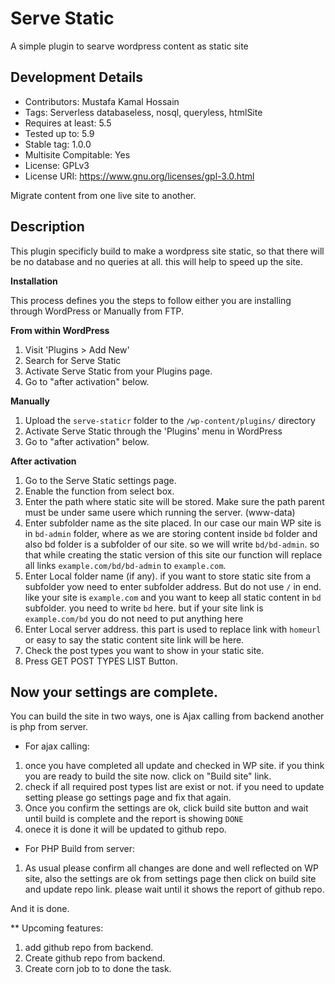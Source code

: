 # Serve Static
A simple plugin to searve wordpress content as static site

## Development Details 
- Contributors: Mustafa Kamal Hossain
- Tags: Serverless databaseless, nosql, queryless, htmlSite
- Requires at least: 5.5
- Tested up to: 5.9
- Stable tag: 1.0.0
- Multisite Compitable: Yes
- License: GPLv3
- License URI: https://www.gnu.org/licenses/gpl-3.0.html

Migrate content from one live site to another.


## Description 

This plugin specificly build to make a wordpress site static, so that there will be no database and no queries at all. this will help to speed up the site. 

**Installation** 

This process defines you the steps to follow either you are installing through WordPress or Manually from FTP.

**From within WordPress**

1. Visit 'Plugins > Add New'
2. Search for Serve Static
3. Activate Serve Static from your Plugins page.
4. Go to "after activation" below.

**Manually**

1. Upload the `serve-staticr` folder to the `/wp-content/plugins/` directory
2. Activate Serve Static through the 'Plugins' menu in WordPress
3. Go to "after activation" below.

**After activation**

1. Go to the Serve Static settings page.
2. Enable the function from select box.
3. Enter the path where static site will be stored. Make sure the path parent must be under same usere which running the server. (www-data)
4. Enter subfolder name as the site placed. In our case our main WP site is in `bd-admin` folder, where as we are storing content inside `bd` folder and also bd folder is a subfolder of our site. so we will write `bd/bd-admin`. so that while creating the static version of this site our function will replace all links `example.com/bd/bd-admin` to `example.com`. 
5. Enter Local folder name (if any). if you want to store static site from a subfolder yow need to enter subfolder address. But do not use `/` in end. like your site is `example.com` and you want to keep all static content in `bd` subfolder. you need to write `bd` here. but if your site link is `example.com/bd` you do not need to put anything here
6. Enter Local server address. this part is used to replace link with `homeurl` or easy to say the static content site link will be here.
7. Check the post types you want to show in your static site. 
8. Press GET POST TYPES LIST Button.

## Now your settings are complete. 
You can build the site in two ways, one is Ajax calling from backend another is php from server.
* For ajax calling:
1. once you have completed all update and checked in WP site. if you think you are ready to build the site now. click on "Build site" link. 
2. check if all required post types list are exist or not. if you need to update setting please go settings page and fix that again.
3. Once you confirm the settings are ok, click build site button and wait until build is complete and the report is showing `DONE`
4. onece it is done it will be updated to github repo.

* For PHP Build from server:
1. As usual please confirm all changes are done and well reflected on WP site, also the settings are ok from settings page then click on build site and update repo link.
please wait until it shows the report of github repo.

And it is done.

** Upcoming features:
1. add github repo from backend.
2. Create github repo from backend.
3. Create corn job to to done the task.
